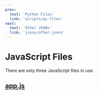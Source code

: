 ```yaml
---
prev:
  text: 'Python Files'
  link: 'scripts/py-files'
next:
  text: 'Other JSONs'
  link: 'jsons/other-jsons'
---
```


# JavaScript Files

There are only three JavaScript files in use.

## [app.js](https://github.com/BEComTweaks/resource-packs/blob/main/webUI/app.js)

